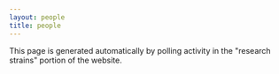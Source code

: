 ```yaml
---
layout: people
title: people
---
```


This page is generated automatically by polling activity in the "research strains" portion of the website.
 
